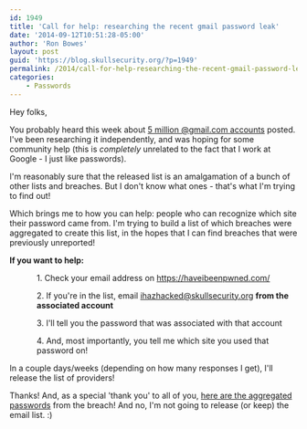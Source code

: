 ```yaml
---
id: 1949
title: 'Call for help: researching the recent gmail password leak'
date: '2014-09-12T10:51:28-05:00'
author: 'Ron Bowes'
layout: post
guid: 'https://blog.skullsecurity.org/?p=1949'
permalink: /2014/call-for-help-researching-the-recent-gmail-password-leak
categories:
    - Passwords
---
```


Hey folks,

You probably heard this week about <a href='http://www.forbes.com/sites/kashmirhill/2014/09/11/google-says-not-to-worry-about-5-million-gmail-passwords-leaked/'>5 million @gmail.com accounts</a> posted. I've been researching it independently, and was hoping for some community help (this is <em>completely</em> unrelated to the fact that I work at Google - I just like passwords).

I'm reasonably sure that the released list is an amalgamation of a bunch of other lists and breaches. But I don't know what ones - that's what I'm trying to find out!

Which brings me to how you can help: people who can recognize which site their password came from. I'm trying to build a list of which breaches were aggregated to create this list, in the hopes that I can find breaches that were previously unreported!

<strong>If you want to help:</strong>

<ul>
  <ol>1. Check your email address on <a href='https://haveibeenpwned.com/'>https://haveibeenpwned.com/</a></ol>
  <ol>2. If you're in the list, email <a href='mailto:ihazhacked@skullsecurity.org'>ihazhacked@skullsecurity.org</a> <strong>from the associated account</strong></ol>
  <ol>3. I'll tell you the password that was associated with that account</ol>
  <ol>4. And, most importantly, you tell me which site you used that password on!</ol>
</ul>

In a couple days/weeks (depending on how many responses I get), I'll release the list of providers!

Thanks! And, as a special 'thank you' to all of you, <a href='https://downloads.skullsecurity.org/passwords/alleged-gmail-with-count.txt.bz2'>here are the aggregated passwords</a> from the breach! And no, I'm not going to release (or keep) the email list. :)
